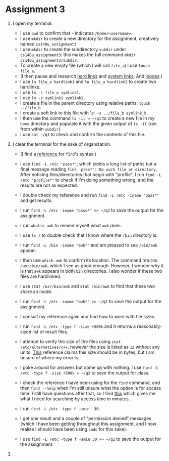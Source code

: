 # Assignment 3

1. I open my terminal.

    - I use `pwd` to confirm that `~` indicates `/home/<username>`.
    - I use `mkdir` to create a new directory for the assignment, creatively named `cs140u_assignment3`
    - I use `mkdir` to create the subdirectory `subdir` under `cs140u_assignment3`: this makes the full command `mkdir cs140u_assignment3/subdir`.
    - To create a new empty file (which I will call `file_a`) I use `touch file_a`.
    - (I then pause and research [hard links](https://linuxhandbook.com/hard-link/) and [system links](https://linuxhandbook.com/symbolic-link-linux/). And [inodes](https://linuxhandbook.com/inode-linux/).)
    - I use `ln file_a hardlink1` and `ln file_a hardlink2` to create two hardlinks.
    - I use `ln -s file_a symlink1`.
    - I use `ln -s symlink1 symlink2`.
    - I create a file in the parent directory using relative paths: `touch ../file_b`
    - I create a soft link to this file with `ln -s ../file_b symlink_b`.
    - I then use the command `ls -il > ~/q1` to create a new file in my `home` directory and populate it with the given output of `ls -il` (ran from within `subdir`).
    - I use `cat ~/q1` to check and confirm the contents of this file.

2. I clear the terminal for the sake of organization.

    - (I find a [reference](https://linuxize.com/post/how-to-find-files-in-linux-using-the-command-line/) for `find`'s syntax.)

    - I use `find -L /etc "pass*"`, which yields a long list of paths but a final message reading `find 'pass*': No such file or directory.` After noticing files/directories that begin with "profile", I run `find -L /etc "profile*"` to check if I'm doing something wrong, and the results are not as expected.
    - I double check my reference and run `find -L /etc -iname "pass*"` and get results.
    - I run `find -L /etc -iname "pass*" >> ~/q2` to save the output for the assignment.

    - I run `whatis awk` to remind myself what `awk` does.
    - I use `ls /` to double check that I know where the `/bin` directory is.
    - I run `find -L /bin -iname "awk*"` and am pleased to see `/bin/awk` appear. 
    - I then use `which awk` to confirm its location. The command returns `/usr/bin/awk`, which I see as good enough. However, I wonder why it is that `awk` appears in both `bin` directories. I also wonder if these two files are hardlinked.
    - I use `stat /usr/bin/awk` and `stat /bin/awk` to find that these two share an inode.
    - I run `find -L /etc -iname "awk*" >> ~/q2` to save the output for the assignment.

    - I consult my reference again and find how to work with file sizes.
    - I run `find -L /etc -type f -size +500k` and it returns a reasonably-sized list of result files.
    - I attempt to verify the size of the files using `stat /etc/alternatives/c++`, however the size is listed as `12` without any units. [This](https://www.howtogeek.com/451022/how-to-use-the-stat-command-on-linux/) reference claims this size should be in bytes, but I am unsure of where my error is.
    - I poke around for answers but come up with nothing. I use `find -L /etc -type f -size +500k > ~/q2` to save the output for class.

    - I check the reference I have been using for the `find` command, and then `find --help` when I'm still unsure what the option is for access time. I still have questions after that, so I find [this](https://bytexd.com/how-to-use-find-with-atime-ctime-mtime-amin-cmin-mmin/) which gives me what I need for searching by access time in minutes.
    - I run `find -L /etc -type f -amin -30`.
    - I get one result and a couple of "permission denied" messages (which I have been getting throughout this assignment, and I now realize I should have been using `sudo` for this sake).
    - I use `find -L /etc -type f -amin 30 >> ~/q2` to save the output for the assignment.

3. 

